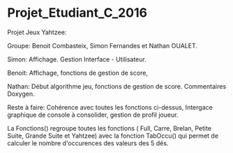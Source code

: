 # Projet_Etudiant_C_2016

Projet Jeux Yahtzee: 

Groupe: Benoit Combasteix, Simon Fernandes et Nathan OUALET.

Simon: Affichage. Gestion Interface - Utilisateur.

Benoit: Affichage, fonctions de gestion de score,

Nathan: Début algorithme jeu, fonctions de gestion de score. Commentaires Doxygen.

Reste à faire: Cohérence avec toutes les fonctions ci-dessus, Intergace graphique de console à consolider, gestion de profil joueur.  

La Fonctions() regroupe toutes les fonctions ( Full, Carre, Brelan, Petite Suite, Grande Suite et Yahtzee) avec la fonction TabOccu() qui permet de calculer le nombre d'occurences des valeurs des 5 dés.
